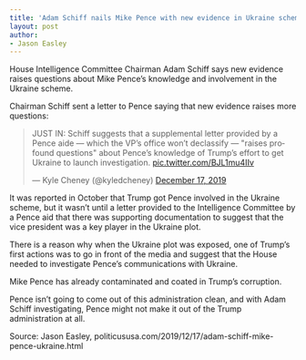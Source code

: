 ```yaml
---
title: 'Adam Schiff nails Mike Pence with new evidence in Ukraine scheme'
layout: post
author:
- Jason Easley
---
```


House Intelligence Committee Chairman Adam Schiff says new evidence raises questions about Mike Pence’s knowledge and involvement in the Ukraine scheme.

Chairman Schiff sent a letter to Pence saying that new evidence raises more questions:

<blockquote class="twitter-tweet"><p lang="en" dir="ltr">JUST IN: Schiff suggests that a supplemental letter provided by a Pence aide — which the VP’s office won’t declassify — &quot;raises profound questions&quot; about Pence’s knowledge of Trump’s effort to get Ukraine to launch investigation. <a href="https://t.co/BJL1mu4IIv">pic.twitter.com/BJL1mu4IIv</a></p>&mdash; Kyle Cheney (@kyledcheney) <a href="https://twitter.com/kyledcheney/status/1206987902800056320?ref_src=twsrc%5Etfw">December 17, 2019</a></blockquote> <script async src="https://platform.twitter.com/widgets.js" charset="utf-8"></script>

It was reported in October that Trump got Pence involved in the Ukraine scheme, but it wasn’t until a letter provided to the Intelligence Committee by a Pence aid that there was supporting documentation to suggest that the vice president was a key player in the Ukraine plot.

There is a reason why when the Ukraine plot was exposed, one of Trump’s first actions was to go in front of the media and suggest that the House needed to investigate Pence’s communications with Ukraine.

Mike Pence has already contaminated and coated in Trump’s corruption.

Pence isn’t going to come out of this administration clean, and with Adam Schiff investigating, Pence might not make it out of the Trump administration at all.

Source: Jason Easley, politicususa.com/2019/12/17/adam-schiff-mike-pence-ukraine.html
